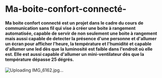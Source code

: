 # Ma-boite-confort-connecté-
#### Ma boite confort connecté est un projet dans le cadre du cours de communication sans fil qui vise à créer une boite à rangement automatisée, capable de servir de non seulement une boite à rangement mais aussi capable de detecter la présence d'une personne et d'allumer un écran pour afficher l'heure, la température et l'humidité et capable d'allumer une led dès que la luminosité est faible dans l'endroit où elle est. Elle est aussi capable d'allumer un mini-ventilateur dès que la température dépasse 25 dégrés.
![Uploading IMG_6162.jpg…]()
